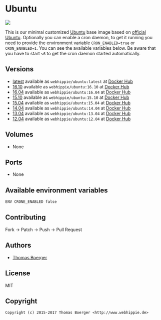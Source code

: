 # Ubuntu

[![](https://images.microbadger.com/badges/image/webhippie/ubuntu:12.04.svg)](https://microbadger.com/images/webhippie/ubuntu:12.04 "Get your own image badge on microbadger.com")

This is our minimal customized [Ubuntu](http://www.ubuntu.com/) base image
based on [official Ubuntu](https://registry.hub.docker.com/_/ubuntu/).
Optionally you can enable a cron daemon, to get it running you need to provide
the environment variable `CRON_ENABLED=true` or `CRON_ENABLED=1`. You can see
the available variables below. Be aware that you have to start `s6` to get the
cron daemon started automatically.


## Versions

* [latest](https://github.com/dockhippie/ubuntu/tree/master)
  available as ```webhippie/ubuntu:latest``` at
  [Docker Hub](https://registry.hub.docker.com/u/webhippie/ubuntu/)
* [16.10](https://github.com/dockhippie/ubuntu/tree/16.10)
  available as ```webhippie/ubuntu:16.10``` at
  [Docker Hub](https://registry.hub.docker.com/u/webhippie/ubuntu/)
* [16.04](https://github.com/dockhippie/ubuntu/tree/16.04)
  available as ```webhippie/ubuntu:16.04``` at
  [Docker Hub](https://registry.hub.docker.com/u/webhippie/ubuntu/)
* [15.10](https://github.com/dockhippie/ubuntu/tree/15.10)
  available as ```webhippie/ubuntu:15.10``` at
  [Docker Hub](https://registry.hub.docker.com/u/webhippie/ubuntu/)
* [15.04](https://github.com/dockhippie/ubuntu/tree/15.04)
  available as ```webhippie/ubuntu:15.04``` at
  [Docker Hub](https://registry.hub.docker.com/u/webhippie/ubuntu/)
* [14.04](https://github.com/dockhippie/ubuntu/tree/14.04)
  available as ```webhippie/ubuntu:14.04``` at
  [Docker Hub](https://registry.hub.docker.com/u/webhippie/ubuntu/)
* [13.04](https://github.com/dockhippie/ubuntu/tree/13.04)
  available as ```webhippie/ubuntu:13.04``` at
  [Docker Hub](https://registry.hub.docker.com/u/webhippie/ubuntu/)
* [12.04](https://github.com/dockhippie/ubuntu/tree/12.04)
  available as ```webhippie/ubuntu:12.04``` at
  [Docker Hub](https://registry.hub.docker.com/u/webhippie/ubuntu/)


## Volumes

* None


## Ports

* None


## Available environment variables

```bash
ENV CRONE_ENABLED false
```


## Contributing

Fork -> Patch -> Push -> Pull Request


## Authors

* [Thomas Boerger](https://github.com/tboerger)


## License

MIT


## Copyright

```
Copyright (c) 2015-2017 Thomas Boerger <http://www.webhippie.de>
```
